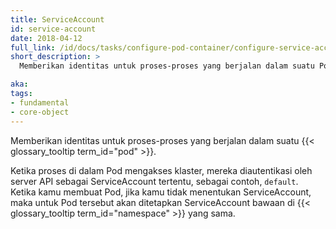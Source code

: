 ```yaml
---
title: ServiceAccount
id: service-account
date: 2018-04-12
full_link: /id/docs/tasks/configure-pod-container/configure-service-account/
short_description: >
  Memberikan identitas untuk proses-proses yang berjalan dalam suatu Pod.

aka:
tags:
- fundamental
- core-object
---
```

Memberikan identitas untuk proses-proses yang berjalan dalam suatu {{< glossary_tooltip term_id="pod" >}}.

<!--more-->

Ketika proses di dalam Pod mengakses klaster, mereka diautentikasi oleh server API sebagai ServiceAccount tertentu, sebagai contoh, `default`. Ketika kamu membuat Pod, jika kamu tidak menentukan ServiceAccount, maka untuk Pod tersebut akan ditetapkan ServiceAccount bawaan di {{< glossary_tooltip term_id="namespace" >}} yang sama.
